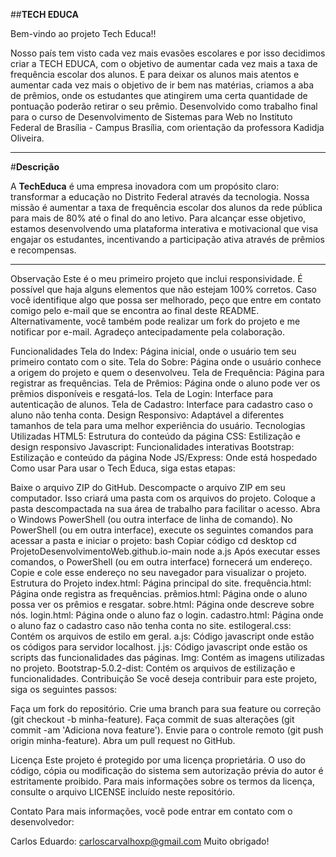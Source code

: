 ##**TECH EDUCA**

Bem-vindo ao projeto Tech Educa!!

Nosso país tem visto cada vez mais evasões escolares e por isso decidimos criar a TECH EDUCA, com o objetivo de aumentar cada vez mais a taxa de frequência escolar dos alunos. E para deixar os alunos mais atentos e aumentar cada vez mais o objetivo de ir bem nas matérias, criamos a aba de prêmios, onde os estudantes que atingirem uma certa quantidade de pontuação poderão retirar o seu prêmio. Desenvolvido como trabalho final para o curso de Desenvolvimento de Sistemas para Web no Instituto Federal de Brasília - Campus Brasília, com orientação da professora Kadidja Oliveira.

-------------------------------------------------------------------------------------------------------------------------------------------------------------------------------------------

#**Descrição**

A **TechEduca** é uma empresa inovadora com um propósito claro: transformar a educação no Distrito Federal através da tecnologia. Nossa missão é aumentar a taxa de frequência escolar dos alunos da rede pública para mais de 80% até o final do ano letivo. Para alcançar esse objetivo, estamos desenvolvendo uma plataforma interativa e motivacional que visa engajar os estudantes, incentivando a participação ativa através de prêmios e recompensas.

-------------------------------------------------------------------------------------------------------------------------------------------------------------------------------------------

Observação
Este é o meu primeiro projeto que inclui responsividade. É possível que haja alguns elementos que não estejam 100% corretos. Caso você identifique algo que possa ser melhorado, peço que entre em contato comigo pelo e-mail que se encontra ao final deste README. Alternativamente, você também pode realizar um fork do projeto e me notificar por e-mail. Agradeço antecipadamente pela colaboração.

Funcionalidades
Tela do Index: Página inicial, onde o usuário tem seu primeiro contato com o site.
Tela do Sobre: Página onde o usuário conhece a origem do projeto e quem o desenvolveu.
Tela de Frequência: Página para registrar as frequências.
Tela de Prêmios: Página onde o aluno pode ver os prêmios disponíveis e resgatá-los.
Tela de Login: Interface para autenticação de alunos.
Tela de Cadastro: Interface para cadastro caso o aluno não tenha conta.
Design Responsivo: Adaptável a diferentes tamanhos de tela para uma melhor experiência do usuário.
Tecnologias Utilizadas
HTML5: Estrutura do conteúdo da página
CSS: Estilização e design responsivo
Javascript: Funcionalidades interativas
Bootstrap: Estilização e conteúdo da página
Node JS/Express: Onde está hospedado
Como usar
Para usar o Tech Educa, siga estas etapas:

Baixe o arquivo ZIP do GitHub.
Descompacte o arquivo ZIP em seu computador. Isso criará uma pasta com os arquivos do projeto.
Coloque a pasta descompactada na sua área de trabalho para facilitar o acesso.
Abra o Windows PowerShell (ou outra interface de linha de comando).
No PowerShell (ou em outra interface), execute os seguintes comandos para acessar a pasta e iniciar o projeto:
bash
Copiar código
cd desktop
cd ProjetoDesenvolvimentoWeb.github.io-main
node a.js
Após executar esses comandos, o PowerShell (ou em outra interface) fornecerá um endereço. Copie e cole esse endereço no seu navegador para visualizar o projeto.
Estrutura do Projeto
index.html: Página principal do site.
frequência.html: Página onde registra as frequências.
prêmios.html: Página onde o aluno possa ver os prêmios e resgatar.
sobre.html: Página onde descreve sobre nós.
login.html: Página onde o aluno faz o login.
cadastro.html: Página onde o aluno faz o cadastro caso não tenha conta no site.
estilogeral.css: Contém os arquivos de estilo em geral.
a.js: Código javascript onde estão os códigos para servidor localhost.
j.js: Código javascript onde estão os scripts das funcionalidades das páginas.
Img: Contém as imagens utilizadas no projeto.
Bootstrap-5.0.2-dist: Contém os arquivos de estilização e funcionalidades.
Contribuição
Se você deseja contribuir para este projeto, siga os seguintes passos:

Faça um fork do repositório.
Crie uma branch para sua feature ou correção (git checkout -b minha-feature).
Faça commit de suas alterações (git commit -am 'Adiciona nova feature').
Envie para o controle remoto (git push origin minha-feature).
Abra um pull request no GitHub.

Licença
Este projeto é protegido por uma licença proprietária. O uso do código, cópia ou modificação do sistema sem autorização prévia do autor é estritamente proibido. Para mais informações sobre os termos da licença, consulte o arquivo LICENSE incluído neste repositório.

Contato
Para mais informações, você pode entrar em contato com o desenvolvedor:

Carlos Eduardo: carloscarvalhoxp@gmail.com
Muito obrigado!

